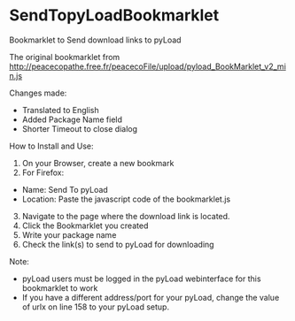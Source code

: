 # SendTopyLoadBookmarklet
Bookmarklet to Send download links to pyLoad

The original bookmarklet from http://peacecopathe.free.fr/peacecoFile/upload/pyload_BookMarklet_v2_min.js

Changes made:
- Translated to English
- Added Package Name field
- Shorter Timeout to close dialog

How to Install and Use:
1. On your Browser, create a new bookmark
2. For Firefox:
- Name: Send To pyLoad
- Location: Paste the javascript code of the bookmarklet.js

3. Navigate to the page where the download link is located.
4. Click the Bookmarklet you created
5. Write your package name
6. Check the link(s) to send to pyLoad for downloading

Note:
- pyLoad users must be logged in the pyLoad webinterface for this bookmarklet to work
- If you have a different address/port for your pyLoad, change the value of urlx on line 158 to your pyLoad setup.
